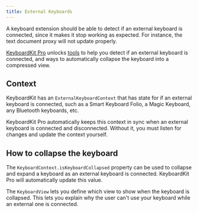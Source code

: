 ```yaml
---
title: External Keyboards
---
```


A keyboard extension should be able to detect if an external keyboard is connected, since it makes it stop working as expected. For instance, the text document proxy will not update properly.

[KeyboardKit Pro][Pro] unlocks [tools](#pro) to help you detect if an external keyboard is connected, and ways to automatically collapse the keyboard into a compressed view.


## Context

KeyboardKit has an ``ExternalKeyboardContext`` that has state for if an external keyboard is connected, such as a Smart Keyboard Folio, a Magic Keyboard, any Bluetooth keyboards, etc.

KeyboardKit Pro automatically keeps this context in sync when an external keyboard is connected and disconnected. Without it, you must listen for changes and update the context yourself.


## How to collapse the keyboard

The ``KeyboardContext.isKeyboardCollapsed`` property can be used to collapse and expand a keyboard as an external keyboard is connected. KeyboardKit Pro will automatically update this value.

The ``KeyboardView`` lets you define which view to show when the keyboard is collapsed. This lets you explain why the user can't use your keyboard while an external one is connected.


[Pro]: /pro
